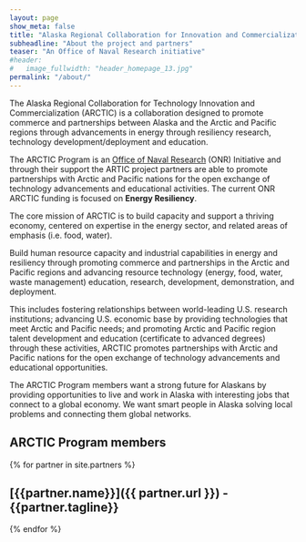 ```yaml
---
layout: page
show_meta: false
title: "Alaska Regional Collaboration for Innovation and Commercialization (ARCTIC) Program"
subheadline: "About the project and partners"
teaser: "An Office of Naval Research initiative"
#header:
#   image_fullwidth: "header_homepage_13.jpg"
permalink: "/about/"
---
```


The Alaska Regional Collaboration for Technology Innovation and Commercialization (ARCTIC) is a collaboration designed to promote commerce and partnerships between Alaska and the Arctic and Pacific regions through advancements in energy through resiliency research, technology development/deployment and education.

The ARCTIC Program is an  [Office of Naval Research](https://www.onr.navy.mil/) (ONR)  Initiative and through their support the ARTIC project partners are able to promote partnerships with Arctic and Pacific nations for the open exchange of technology advancements and educational activities. The current ONR ARCTIC funding is focused on **Energy Resiliency**.   

The core mission of ARCTIC is to build capacity and support a thriving economy, centered on expertise in the energy sector, and related areas of emphasis (i.e. food, water).

Build human resource capacity and industrial capabilities in energy and resiliency through promoting commerce and partnerships in the Arctic and Pacific regions and advancing resource technology (energy, food, water, waste management) education, research, development, demonstration, and deployment.

This includes fostering relationships between world-leading U.S. research institutions; advancing U.S. economic base by providing technologies that meet Arctic and Pacific needs; and promoting Arctic and Pacific region talent development and education (certificate to advanced degrees) through these activities, ARCTIC promotes partnerships with Arctic and Pacific nations for the open exchange of technology advancements and educational opportunities.

The ARCTIC Program members want a strong future for Alaskans by providing opportunities to live and work in Alaska with interesting jobs that connect to a global economy.  We want smart people in Alaska solving local problems and connecting them global networks.

## ARCTIC Program members

{% for partner in site.partners %}
## [{{partner.name}}]({{ partner.url }}) - {{partner.tagline}}
{% endfor %}
